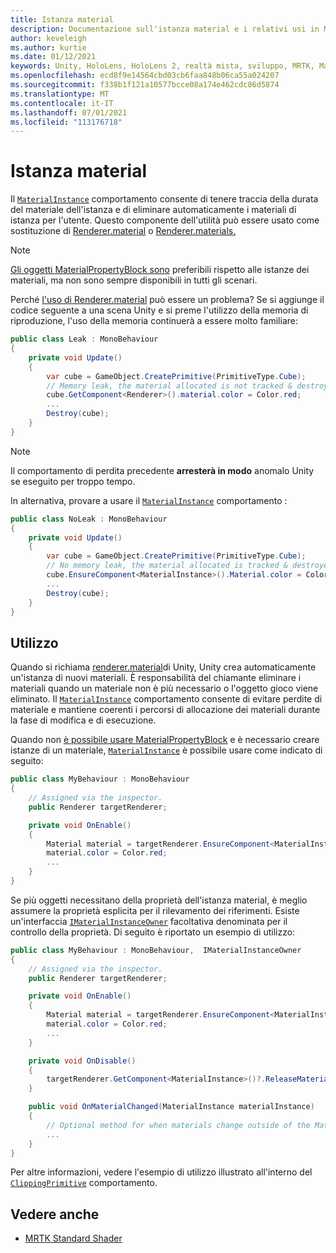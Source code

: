 ```yaml
---
title: Istanza material
description: Documentazione sull'istanza material e i relativi usi in MRTK
author: keveleigh
ms.author: kurtie
ms.date: 01/12/2021
keywords: Unity, HoloLens, HoloLens 2, realtà mista, sviluppo, MRTK, MaterialInstance,
ms.openlocfilehash: ecd8f9e14564cbd03cb6faa848b06ca55a024207
ms.sourcegitcommit: f338b1f121a10577bcce08a174e462cdc86d5874
ms.translationtype: MT
ms.contentlocale: it-IT
ms.lasthandoff: 07/01/2021
ms.locfileid: "113176718"
---
```

# <a name="material-instance"></a>Istanza material

Il [`MaterialInstance`](xref:Microsoft.MixedReality.Toolkit.Rendering.MaterialInstance) comportamento consente di tenere traccia della durata del materiale dell'istanza e di eliminare automaticamente i materiali di istanza per l'utente. Questo componente dell'utilità può essere usato come sostituzione di [Renderer.material](https://docs.unity3d.com/ScriptReference/Renderer-material.html) o [Renderer.materials.](https://docs.unity3d.com/ScriptReference/Renderer-materials.html)

> [!NOTE]
> [Gli oggetti MaterialPropertyBlock sono](https://docs.unity3d.com/ScriptReference/MaterialPropertyBlock.html) preferibili rispetto alle istanze dei materiali, ma non sono sempre disponibili in tutti gli scenari.

Perché [l'uso di Renderer.material](https://docs.unity3d.com/ScriptReference/Renderer-material.html) può essere un problema? Se si aggiunge il codice seguente a una scena Unity e si preme l'utilizzo della memoria di riproduzione, l'uso della memoria continuerà a essere molto familiare:

```c#
public class Leak : MonoBehaviour
{
    private void Update()
    {
        var cube = GameObject.CreatePrimitive(PrimitiveType.Cube);
        // Memory leak, the material allocated is not tracked & destroyed.
        cube.GetComponent<Renderer>().material.color = Color.red;
        ...
        Destroy(cube);
    }
}
```

> [!NOTE]
> Il comportamento di perdita precedente **arresterà in modo** anomalo Unity se eseguito per troppo tempo.

In alternativa, provare a usare il [`MaterialInstance`](xref:Microsoft.MixedReality.Toolkit.Rendering.MaterialInstance) comportamento :

```c#
public class NoLeak : MonoBehaviour
{
    private void Update()
    {
        var cube = GameObject.CreatePrimitive(PrimitiveType.Cube);
        // No memory leak, the material allocated is tracked & destroyed by MaterialInstance.
        cube.EnsureComponent<MaterialInstance>().Material.color = Color.red;
        ...
        Destroy(cube);
    }
}
```

## <a name="usage"></a>Utilizzo

Quando si richiama [renderer.material](https://docs.unity3d.com/ScriptReference/Renderer-material.html)di Unity, Unity crea automaticamente un'istanza di nuovi materiali. È responsabilità del chiamante eliminare i materiali quando un materiale non è più necessario o l'oggetto gioco viene eliminato. Il [`MaterialInstance`](xref:Microsoft.MixedReality.Toolkit.Rendering.MaterialInstance) comportamento consente di evitare perdite di materiale e mantiene coerenti i percorsi di allocazione dei materiali durante la fase di modifica e di esecuzione.

Quando non [è possibile usare MaterialPropertyBlock](https://docs.unity3d.com/ScriptReference/MaterialPropertyBlock.html) e è necessario creare istanze di un materiale, [`MaterialInstance`](xref:Microsoft.MixedReality.Toolkit.Rendering.MaterialInstance) è possibile usare come indicato di seguito:

```c#
public class MyBehaviour : MonoBehaviour
{
    // Assigned via the inspector.
    public Renderer targetRenderer;

    private void OnEnable()
    {
        Material material = targetRenderer.EnsureComponent<MaterialInstance>().Material;
        material.color = Color.red;
        ...
    }
}
```

Se più oggetti necessitano della proprietà dell'istanza material, è meglio assumere la proprietà esplicita per il rilevamento dei riferimenti. Esiste un'interfaccia [`IMaterialInstanceOwner`](xref:Microsoft.MixedReality.Toolkit.Rendering.IMaterialInstanceOwner) facoltativa denominata per il controllo della proprietà. Di seguito è riportato un esempio di utilizzo:

```c#
public class MyBehaviour : MonoBehaviour,  IMaterialInstanceOwner
{
    // Assigned via the inspector.
    public Renderer targetRenderer;

    private void OnEnable()
    {
        Material material = targetRenderer.EnsureComponent<MaterialInstance>().AcquireMaterial(this);
        material.color = Color.red;
        ...
    }

    private void OnDisable()
    {
        targetRenderer.GetComponent<MaterialInstance>()?.ReleaseMaterial(this)
    }

    public void OnMaterialChanged(MaterialInstance materialInstance)
    {
        // Optional method for when materials change outside of the MaterialInstance.
        ...
    }
}
```

Per altre informazioni, vedere l'esempio di utilizzo illustrato all'interno del [`ClippingPrimitive`](xref:Microsoft.MixedReality.Toolkit.Utilities.ClippingPrimitive) comportamento.

## <a name="see-also"></a>Vedere anche

* [MRTK Standard Shader](mrtk-standard-shader.md)
